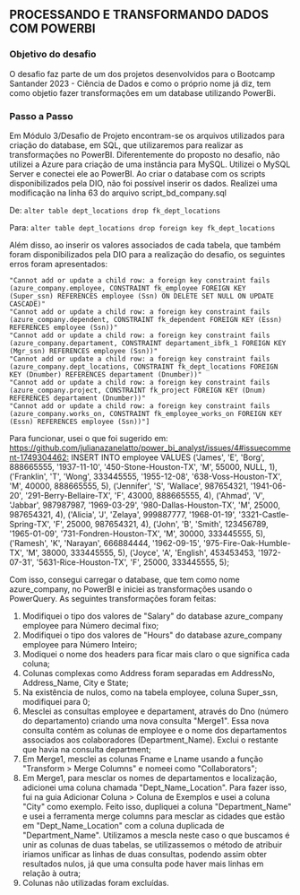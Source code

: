 ## PROCESSANDO E TRANSFORMANDO DADOS COM POWERBI

### Objetivo do desafio

O desafio faz parte de um dos projetos desenvolvidos para o Bootcamp Santander 2023 - Ciência de Dados e como o próprio nome já diz, tem como objetio fazer transformações em um database utilizando PowerBi.

### Passo a Passo

Em Módulo 3/Desafio de Projeto encontram-se os arquivos utilizados para criação do database, em SQL, que utilizaremos para realizar as transformações no PowerBI.
Diferentemente do proposto no desafio, não utilizei a Azure para criação de uma instância para MySQL. 
Utilizei o MySQL Server e conectei ele ao PowerBI.
Ao criar o database com os scripts disponibilizados pela DIO, não foi possível inserir os dados. 
Realizei uma modificação na linha 63 do arquivo script_bd_company.sql

De: ```alter table dept_locations drop fk_dept_locations``` 

Para: ```alter table dept_locations drop foreign key fk_dept_locations```

Além disso, ao inserir os valores associados de cada tabela, que também foram disponibilizados pela DIO para a realização do desafio, os seguintes erros foram apresentados: 

```
"Cannot add or update a child row: a foreign key constraint fails (azure_company.employee, CONSTRAINT fk_employee FOREIGN KEY (Super_ssn) REFERENCES employee (Ssn) ON DELETE SET NULL ON UPDATE CASCADE)"
"Cannot add or update a child row: a foreign key constraint fails (azure_company.dependent, CONSTRAINT fk_dependent FOREIGN KEY (Essn) REFERENCES employee (Ssn))"
"Cannot add or update a child row: a foreign key constraint fails (azure_company.departament, CONSTRAINT departament_ibfk_1 FOREIGN KEY (Mgr_ssn) REFERENCES employee (Ssn))"
"Cannot add or update a child row: a foreign key constraint fails (azure_company.dept_locations, CONSTRAINT fk_dept_locations FOREIGN KEY (Dnumber) REFERENCES departament (Dnumber))"
"Cannot add or update a child row: a foreign key constraint fails (azure_company.project, CONSTRAINT fk_project FOREIGN KEY (Dnum) REFERENCES departament (Dnumber))"
"Cannot add or update a child row: a foreign key constraint fails (azure_company.works_on, CONSTRAINT fk_employee_works_on FOREIGN KEY (Essn) REFERENCES employee (Ssn))"]
 ```

Para funcionar, usei o que foi sugerido em:
<https://github.com/julianazanelatto/power_bi_analyst/issues/4#issuecomment-1749304462:>
INSERT INTO employee VALUES ('James', 'E', 'Borg', 888665555, '1937-11-10', '450-Stone-Houston-TX', 'M', 55000, NULL, 1),
('Franklin', 'T', 'Wong', 333445555, '1955-12-08', '638-Voss-Houston-TX', 'M', 40000, 888665555, 5),
('Jennifer', 'S', 'Wallace', 987654321, '1941-06-20', '291-Berry-Bellaire-TX', 'F', 43000, 888665555, 4),
('Ahmad', 'V', 'Jabbar', 987987987, '1969-03-29', '980-Dallas-Houston-TX', 'M', 25000, 987654321, 4),
('Alicia', 'J', 'Zelaya', 999887777, '1968-01-19', '3321-Castle-Spring-TX', 'F', 25000, 987654321, 4),
('John', 'B', 'Smith', 123456789, '1965-01-09', '731-Fondren-Houston-TX', 'M', 30000, 333445555, 5),
('Ramesh', 'K', 'Narayan', 666884444, '1962-09-15', '975-Fire-Oak-Humble-TX', 'M', 38000, 333445555, 5),
('Joyce', 'A', 'English', 453453453, '1972-07-31', '5631-Rice-Houston-TX', 'F', 25000, 333445555, 5);

Com isso, consegui carregar o database, que tem como nome azure_company, no PowerBI e iniciei as transformações usando o PowerQuery.
As seguintes transformações foram feitas: 

1. Modifiquei o tipo dos valores de "Salary" do database azure_company employee para Número decimal fixo;
2. Modifiquei o tipo dos valores de "Hours" do database azure_company employee para Número Inteiro;
3. Modiquei o nome dos headers para ficar mais claro o que significa cada coluna;
4. Colunas complexas como Address foram separadas em AddressNo, Address_Name, City e State;
5. Na existência de nulos, como na tabela employee, coluna Super_ssn, modifiquei para 0;
6. Mesclei as consultas employee e departament, através do Dno (número do departamento) criando uma nova consulta "Merge1". Essa nova consulta contém as colunas de employee e o nome dos departamentos associados aos colaboradores (Department_Name). Exclui o restante que havia na consulta department;
7. Em Merge1, mesclei as colunas Fname e Lname usando a função "Transform > Merge Columns" e nomeei como "Collaborators";
8. Em Merge1, para mesclar os nomes de departamentos e localização, adicionei uma coluna chamada "Dept_Name_Location". Para fazer isso, fui na guia Adicionar Coluna > Coluna de Exemplos e usei a coluna "City" como exemplo. Feito isso, dupliquei a coluna "Department_Name" e usei a ferramenta merge columns para mesclar as cidades que estão em "Dept_Name_Location" com a coluna duplicada de "Department_Name". Utilizamos a mescla neste caso o que buscamos é unir as colunas de duas tabelas, se utilizassemos o método de atribuir iriamos unificar as linhas de duas consultas, podendo assim obter resultados nulos, já que uma consulta pode haver mais linhas em relação à outra;
9. Colunas não utilizadas foram excluídas.
    


